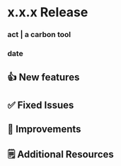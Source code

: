 # x.x.x Release

### act | a carbon tool
### date

## 👍 New features


## ✅ Fixed Issues



## 🚀 Improvements


## 🗒️ Additional Resources